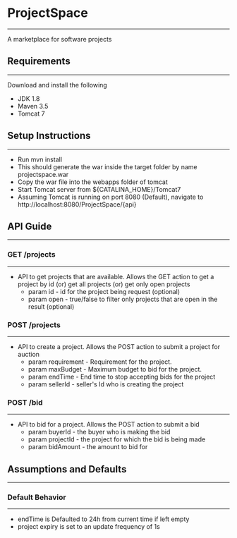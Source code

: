 # ProjectSpace
-----------------------
A marketplace for software projects

## Requirements
-----------------------

Download and install the following
* JDK 1.8
* Maven 3.5
* Tomcat 7

## Setup Instructions
-----------------------
* Run mvn install
* This should generate the war inside the target folder by name projectspace.war
* Copy the war file into the webapps folder of tomcat
* Start Tomcat server from ${CATALINA_HOME}/Tomcat7
* Assuming Tomcat is running on port 8080 (Default), navigate to http://localhost:8080/ProjectSpace/{api}

## API Guide
--------------
### GET /projects
-----------------
* API to get projects that are available. Allows the GET action to get a project by id (or) get all projects (or) get only open projects
	* param id - id for the project being request (optional)
	* param open - true/false to filter only projects that are open in the result (optional)

### POST /projects
------------------ 
* API to create a project. Allows the POST action to submit a project for auction
	* param requirement - Requirement for the project.
	* param maxBudget - Maximum budget to bid for the project. 
	* param endTime - End time to stop accepting bids for the project
	* param sellerId - seller's Id who is creating the project

### POST /bid
-------------	
* API to bid for a project. Allows the POST action to submit a bid
	* param buyerId - the buyer who is making the bid
	* param projectId - the project for which the bid is being made
	* param bidAmount - the amount to bid for


## Assumptions and Defaults
----------------------------
### Default Behavior
--------------------
* endTime is Defaulted to 24h from current time if left empty
* project expiry is set to an update frequency of 1s

